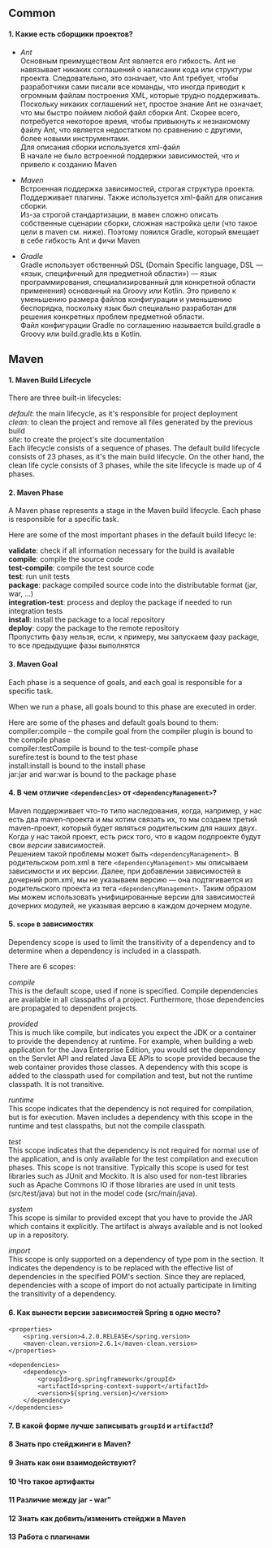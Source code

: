 ## Common 
    
#### 1. Какие есть сборщики проектов?
* _Ant_            
Основным преимуществом Ant является его гибкость. Ant не навязывает никаких соглашений о написании кода или структуры проекта. Следовательно, это означает, что Ant требует, чтобы разработчики сами писали все команды, что иногда приводит к огромным файлам построения XML, которые трудно поддерживать. 
Поскольку никаких соглашений нет, простое знание Ant не означает, что мы быстро поймем любой файл сборки Ant. Скорее всего, потребуется некоторое время, чтобы привыкнуть к незнакомому файлу Ant, что является недостатком по сравнению с другими, более новыми инструментами.              
Для описания сборки используется xml-файл           
В начале не было встроенной поддержки зависимостей, что и привело к созданию Maven
                  
* _Maven_               
Встроенная поддержка зависимостей, строгая структура проекта. Поддерживает плагины. Также используется xml-файл для описания сборки.        
Из-за строгой стандартизации, в мавен сложно описать собственные сценарии сборки, сложная настройка цели (что такое цели в maven см. ниже). Поэтому пояился Gradle, который вмещает в себе гибкость Ant и фичи Maven           
            
* _Gradle_      
Gradle использует обственный DSL (Domain Specific language, DSL — «язык, специфичный для предметной области») — язык программирования, специализированный для конкретной области применения) основанный на Groovy или Kotlin. Это привело к уменьшению размера файлов конфигурации и уменьшению беспорядка, поскольку язык был специально разработан для решения конкретных проблем предметной области.             
Файл конфигурации Gradle по соглашению называется build.gradle в Groovy или build.gradle.kts в Kotlin.

## Maven

#### 1. Maven Build Lifecycle 

There are three built-in lifecycles:        
        
_default_: the main lifecycle, as it's responsible for project deployment           
_clean_: to clean the project and remove all files generated by the previous build      
_site_: to create the project's site documentation      
Each lifecycle consists of a sequence of phases. The default build lifecycle consists of 23 phases, as it's the main build lifecycle. 
On the other hand, the clean life cycle consists of 3 phases, while the site lifecycle is made up of 4 phases.

#### 2. Maven Phase
A Maven phase represents a stage in the Maven build lifecycle. Each phase is responsible for a specific task.       
        
Here are some of the most important phases in the default build lifecyc le:      
        
**validate**: check if all information necessary for the build is available         
**compile**: compile the source code        
**test-compile**: compile the test source code      
**test**: run unit tests        
**package**: package compiled source code into the distributable format (jar, war, …)       
**integration-test**: process and deploy the package if needed to run integration tests     
**install**: install the package to a local repository      
**deploy**: copy the package to the remote repository           
Пропустить фазу нельзя, если, к примеру, мы запускаем фазу package, то все предыдущие фазы выполнятся

#### 3. Maven Goal 
Each phase is a sequence of goals, and each goal is responsible for a specific task.                
        
When we run a phase, all goals bound to this phase are executed in order.       
        
Here are some of the phases and default goals bound to them:        
compiler:compile – the compile goal from the compiler plugin is bound to the compile phase      
compiler:testCompile is bound to the test-compile phase         
surefire:test is bound to the test phase            
install:install is bound to the install phase       
jar:jar and war:war is bound to the package phase       

#### 4. В чем отличие `<dependencies>` от `<dependencyManagement>`?
Maven поддерживает что-то типо наследования, когда, например, у нас есть два maven-проекта и мы хотим связать их, то мы создаем третий maven-проект, который будет являться родительским для наших двух.       
Когда у нас такой проект, есть риск того, что в кадом подпроекте будут свои _версии_ зависимостей.      
Решением такой проблемы может быть `<dependencyManagement>`. В родительском pom.xml в теге `<dependencyManagement>` мы описываем зависимости и их версии. Далее, при добавлении зависимостей в дочерний pom.xml, мы не указываем версию — она подтягивается из родительского проекта из тега `<dependencyManagement>`. Таким образом мы можем использовать унифицированные версии для зависимостей дочерних модулей, не указывая версию в каждом дочернем модуле. 
    
#### 5. `scope` в зависимостях

Dependency scope is used to limit the transitivity of a dependency and to determine when a dependency is included in a classpath.

There are 6 scopes:

_compile_       
This is the default scope, used if none is specified. Compile dependencies are available in all classpaths of a project. Furthermore, those dependencies are propagated to dependent projects.      
        
_provided_       
This is much like compile, but indicates you expect the JDK or a container to provide the dependency at runtime. For example, when building a web application for the Java Enterprise Edition, you would set the dependency on the Servlet API and related Java EE APIs to scope provided because the web container provides those classes. A dependency with this scope is added to the classpath used for compilation and test, but not the runtime classpath. It is not transitive.          
        
_runtime_        
This scope indicates that the dependency is not required for compilation, but is for execution. Maven includes a dependency with this scope in the runtime and test classpaths, but not the compile classpath.          
        
_test_       
This scope indicates that the dependency is not required for normal use of the application, and is only available for the test compilation and execution phases. This scope is not transitive. Typically this scope is used for test libraries such as JUnit and Mockito. It is also used for non-test libraries such as Apache Commons IO if those libraries are used in unit tests (src/test/java) but not in the model code (src/main/java).     
        
_system_     
This scope is similar to provided except that you have to provide the JAR which contains it explicitly. The artifact is always available and is not looked up in a repository.          
        
_import_     
This scope is only supported on a dependency of type pom in the <dependencyManagement> section. It indicates the dependency is to be replaced with the effective list of dependencies in the specified POM's <dependencyManagement> section. Since they are replaced, dependencies with a scope of import do not actually participate in limiting the transitivity of a dependency.

#### 6. Как вынести версии зависимостей Spring в одно место? 
    
    <properties>
        <spring.version>4.2.0.RELEASE</spring.version>
        <maven-clean.version>2.6.1</maven-clean.version>
    </properties>

    <dependencies>
        <dependency>
            <groupId>org.springframework</groupId>
            <artifactId>spring-context-support</artifactId>
            <version>${spring.version}</version>
        </dependency>
    </dependencies>

#### 7. В какой форме лучше записывать `groupId` и `artifactId`?   

#### 8 Знать про стейджинги в Maven?

#### 9 Знать как они взаимодействуют?

#### 10 Что такое артифакты

#### 11 Различие между jar - war"

#### 12  Знать как добвить/изменить стейджи в Maven

#### 13 Работа с плагинами
